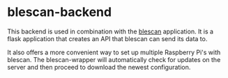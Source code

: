 # blescan-backend
This backend is used in combination with the [blescan](https://github.com/Crowd-Management-Japan/blescan/) application.
It is a flask application that creates an API that blescan can send its data to.

It also offers a more convenient way to set up multiple Raspberry Pi's with blescan.
The blescan-wrapper will automatically check for updates on the server and then proceed to download the newest configuration.
